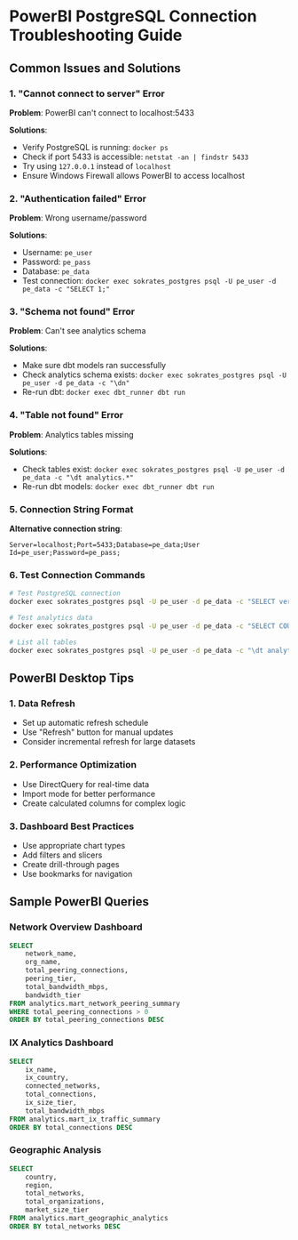 # PowerBI PostgreSQL Connection Troubleshooting Guide

## Common Issues and Solutions

### 1. "Cannot connect to server" Error
**Problem**: PowerBI can't connect to localhost:5433

**Solutions**:
- Verify PostgreSQL is running: `docker ps`
- Check if port 5433 is accessible: `netstat -an | findstr 5433`
- Try using `127.0.0.1` instead of `localhost`
- Ensure Windows Firewall allows PowerBI to access localhost

### 2. "Authentication failed" Error
**Problem**: Wrong username/password

**Solutions**:
- Username: `pe_user`
- Password: `pe_pass`
- Database: `pe_data`
- Test connection: `docker exec sokrates_postgres psql -U pe_user -d pe_data -c "SELECT 1;"`

### 3. "Schema not found" Error
**Problem**: Can't see analytics schema

**Solutions**:
- Make sure dbt models ran successfully
- Check analytics schema exists: `docker exec sokrates_postgres psql -U pe_user -d pe_data -c "\dn"`
- Re-run dbt: `docker exec dbt_runner dbt run`

### 4. "Table not found" Error
**Problem**: Analytics tables missing

**Solutions**:
- Check tables exist: `docker exec sokrates_postgres psql -U pe_user -d pe_data -c "\dt analytics.*"`
- Re-run dbt models: `docker exec dbt_runner dbt run`

### 5. Connection String Format
**Alternative connection string**:
```
Server=localhost;Port=5433;Database=pe_data;User Id=pe_user;Password=pe_pass;
```

### 6. Test Connection Commands
```bash
# Test PostgreSQL connection
docker exec sokrates_postgres psql -U pe_user -d pe_data -c "SELECT version();"

# Test analytics data
docker exec sokrates_postgres psql -U pe_user -d pe_data -c "SELECT COUNT(*) FROM analytics.mart_network_peering_summary;"

# List all tables
docker exec sokrates_postgres psql -U pe_user -d pe_data -c "\dt analytics.*"
```

## PowerBI Desktop Tips

### 1. Data Refresh
- Set up automatic refresh schedule
- Use "Refresh" button for manual updates
- Consider incremental refresh for large datasets

### 2. Performance Optimization
- Use DirectQuery for real-time data
- Import mode for better performance
- Create calculated columns for complex logic

### 3. Dashboard Best Practices
- Use appropriate chart types
- Add filters and slicers
- Create drill-through pages
- Use bookmarks for navigation

## Sample PowerBI Queries

### Network Overview Dashboard
```sql
SELECT 
    network_name,
    org_name,
    total_peering_connections,
    peering_tier,
    total_bandwidth_mbps,
    bandwidth_tier
FROM analytics.mart_network_peering_summary
WHERE total_peering_connections > 0
ORDER BY total_peering_connections DESC
```

### IX Analytics Dashboard
```sql
SELECT 
    ix_name,
    ix_country,
    connected_networks,
    total_connections,
    ix_size_tier,
    total_bandwidth_mbps
FROM analytics.mart_ix_traffic_summary
ORDER BY total_connections DESC
```

### Geographic Analysis
```sql
SELECT 
    country,
    region,
    total_networks,
    total_organizations,
    market_size_tier
FROM analytics.mart_geographic_analytics
ORDER BY total_networks DESC
```
